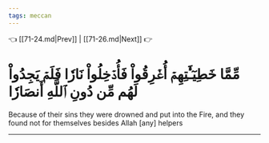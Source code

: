 ```yaml
---
tags: meccan
---
```


👈 [[71-24.md|Prev]] | [[71-26.md|Next]] 👉

# مِّمَّا خَطِيٓـَٰٔتِهِمۡ أُغۡرِقُواْ فَأُدۡخِلُواْ نَارٗا فَلَمۡ يَجِدُواْ لَهُم مِّن دُونِ ٱللَّهِ أَنصَارٗا

Because of their sins they were drowned and put into the Fire, and they found not for themselves besides Allah [any] helpers

---

